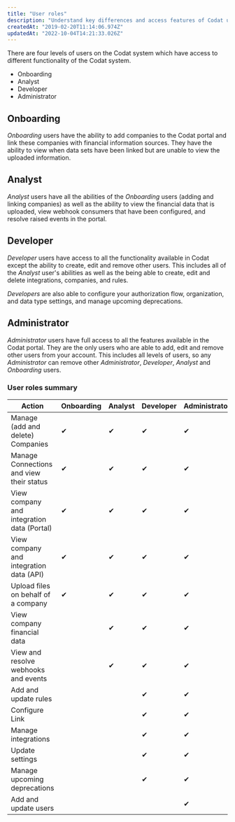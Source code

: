```yaml
---
title: "User roles"
description: "Understand key differences and access features of Codat user roles"
createdAt: "2019-02-20T11:14:06.974Z"
updatedAt: "2022-10-04T14:21:33.026Z"
---
```


There are four levels of users on the Codat system which have access to different functionality of the Codat system.

- Onboarding
- Analyst
- Developer
- Administrator

## Onboarding

_Onboarding_ users have the ability to add companies to the Codat portal and link these companies with financial information sources. They have the ability to view when data sets have been linked but are unable to view the uploaded information.

## Analyst

_Analyst_ users have all the abilities of the _Onboarding_ users (adding and linking companies) as well as the ability to view the financial data that is uploaded, view webhook consumers that have been configured, and resolve raised events in the portal.

## Developer

_Developer_ users have access to all the functionality available in Codat except the ability to create, edit and remove other users. This includes all of the _Analyst_ user's abilities as well as the being able to create, edit and delete integrations, companies, and rules.

_Developers_ are also able to configure your authorization flow, organization, and data type settings, and manage upcoming deprecations.

## Administrator

_Administrator_ users have full access to all the features available in the Codat portal. They are the only users who are able to add, edit and remove other users from your account. This includes all levels of users, so any _Administrator_ can remove other _Administrator_, _Developer_, _Analyst_ and _Onboarding_ users.

### User roles summary

| Action                                     	| Onboarding 	| Analyst 	| Developer 	| Administrator 	|
|-------------------------------------------	|------------	|---------	|-----------	|---------------	|
| Manage (add and delete) Companies            	| ✔          	| ✔       	| ✔         	| ✔             	|
| Manage Connections and view their status      | ✔          	| ✔       	| ✔         	| ✔             	|
| View company and integration data (Portal)    | ✔           	| ✔       	| ✔         	| ✔             	|
| View company and integration data (API)       | ✔           	| ✔       	| ✔         	| ✔             	|
| Upload files on behalf of a company          	| ✔           	| ✔        	| ✔         	| ✔             	|
| View company financial data                   |             	| ✔       	| ✔         	| ✔             	|
| View and resolve webhooks and events         	|            	| ✔       	| ✔         	| ✔             	|
| Add and update rules                      	|            	|         	| ✔         	| ✔             	|
| Configure Link                            	|            	|         	| ✔         	| ✔             	|
| Manage integrations                       	|            	|         	| ✔         	| ✔             	|
| Update settings                           	|            	|         	| ✔         	| ✔             	|
| Manage upcoming deprecations              	|            	|         	| ✔         	| ✔             	|
| Add and update users                      	|            	|         	|           	| ✔             	|

